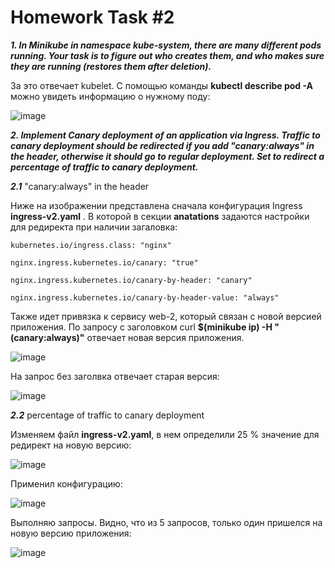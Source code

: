 # Homework Task #2

_**1. In Minikube in namespace kube-system, there are many different pods running. Your task is to figure out who creates them, and who makes sure they are running (restores them after deletion).**_

За это отвечает kubelet. С помощью команды **kubectl describe pod -A** можно увидеть информацию о нужному поду:

![image](https://user-images.githubusercontent.com/72750543/150912571-0558b923-ea63-4951-8435-e2a508d85aa8.png)






_**2. Implement Canary deployment of an application via Ingress. Traffic to canary deployment should be redirected if you add "canary:always" in the header, otherwise it should go to regular deployment. Set to redirect a percentage of traffic to canary deployment.**_

_**2.1**_ "canary:always" in the header

Ниже на изображении представлена сначала конфигурация Ingress **ingress-v2.yaml** . В которой в секции **anatations** задаются настройки для редиректа при наличии загаловка:

    kubernetes.io/ingress.class: "nginx"
    
    nginx.ingress.kubernetes.io/canary: "true"
    
    nginx.ingress.kubernetes.io/canary-by-header: "canary"
    
    nginx.ingress.kubernetes.io/canary-by-header-value: "always"
    
Также идет привязка к сервису web-2,  который связан с новой версией приложения.
По запросу с заголовком curl **$(minikube ip) -H "(canary:always)"** отвечает новая версия приложения.  

![image](https://user-images.githubusercontent.com/72750543/150913593-796e90f9-e76f-4bf6-9bf7-f61ac4832308.png)

На запрос без заголвка отвечает старая версия:

![image](https://user-images.githubusercontent.com/72750543/150915036-048b5213-b401-4424-b504-e9912638132d.png)




_**2.2**_  percentage of traffic to canary deployment

Изменяем файл **ingress-v2.yaml**, в нем определили 25 % значение для редирект на новую версию:

![image](https://user-images.githubusercontent.com/72750543/150915468-56f7c562-f28c-40be-b085-848bb70ba218.png)

Применил конфигурацию:

![image](https://user-images.githubusercontent.com/72750543/150916121-5ac987bb-9085-4e2b-a448-7aedbcae10eb.png)

Выполняю запросы. Видно, что из 5 запросов, только один пришелся на новую версию приложения:

![image](https://user-images.githubusercontent.com/72750543/150916200-a2beb6e9-2bcb-43a5-ace9-6fa2c3b41127.png)


